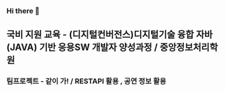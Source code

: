 ### Hi there 👋

<!--
**cheol418/cheol418** is a ✨ _special_ ✨ repository because its `README.md` (this file) appears on your GitHub profile.

Here are some ideas to get you started:

- 🔭 I’m currently working on ...
- 🌱 I’m currently learning ...
- 👯 I’m looking to collaborate on ...
- 🤔 I’m looking for help with ...
- 💬 Ask me about ...
- 📫 How to reach me: ...
- 😄 Pronouns: ...
- ⚡ Fun fact: ...
-->

## 국비 지원 교육 - (디지털컨버전스)디지털기술 융합 자바(JAVA) 기반 응용SW 개발자 양성과정 / 중앙정보처리학원

### 팀프로젝트 - 같이 가! / RESTAPI 활용 , 공연 정보 활용


